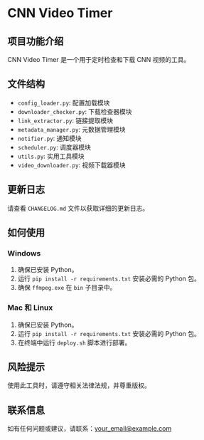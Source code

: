 
# CNN Video Timer

## 项目功能介绍
CNN Video Timer 是一个用于定时检查和下载 CNN 视频的工具。

## 文件结构
- `config_loader.py`: 配置加载模块
- `downloader_checker.py`: 下载检查器模块
- `link_extractor.py`: 链接提取模块
- `metadata_manager.py`: 元数据管理模块
- `notifier.py`: 通知模块
- `scheduler.py`: 调度器模块
- `utils.py`: 实用工具模块
- `video_downloader.py`: 视频下载器模块

## 更新日志
请查看 `CHANGELOG.md` 文件以获取详细的更新日志。

## 如何使用
### Windows
1. 确保已安装 Python。
2. 运行 `pip install -r requirements.txt` 安装必需的 Python 包。
3. 确保 `ffmpeg.exe` 在 `bin` 子目录中。

### Mac 和 Linux
1. 确保已安装 Python。
2. 运行 `pip install -r requirements.txt` 安装必需的 Python 包。
3. 在终端中运行 `deploy.sh` 脚本进行部署。

## 风险提示
使用此工具时，请遵守相关法律法规，并尊重版权。

## 联系信息
如有任何问题或建议，请联系：your_email@example.com
